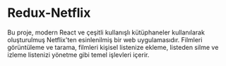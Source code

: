 # Redux-Netflix

Bu proje, modern React ve çeşitli kullanışlı kütüphaneler kullanılarak oluşturulmuş Netflix'ten esinlenilmiş bir web uygulamasıdır. Filmleri görüntüleme ve tarama, filmleri kişisel listenize ekleme, listeden silme ve izleme listenizi yönetme gibi temel işlevleri içerir.
